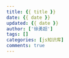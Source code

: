 ```yaml
---
title: {{ title }}
date: {{ date }}
updated: {{ date }}
author: ['徐勇超']
tags: []
categories: [js知识库]
comments: true
---
```


